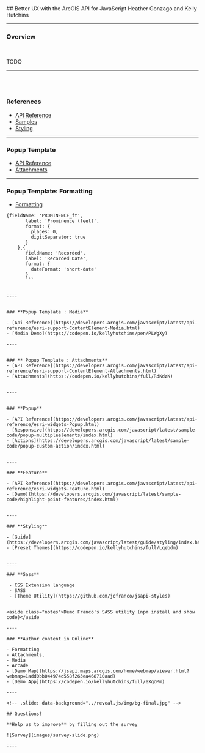<!-- .slide: data-background="../reveal.js/img/bg-1.png" -->
<!-- .slide: class="title" -->
</br>
</br>
## Better UX with the ArcGIS API for JavaScript
Heather Gonzago and Kelly Hutchins

----
<!-- .slide: data-background="../reveal.js/img/bg-3.png" -->
### **Overview**
</br>

 TODO


----

<!-- .slide: data-background="../reveal.js/img/bg-3.png" -->
</br></br>

### References

- [API Reference](https://developers.arcgis.com/javascript/latest/api-reference/esri-widgets-Popup.html)
- [Samples](https://developers.arcgis.com/javascript/latest/sample-code/index.html?search=Popup)
- [Styling](https://developers.arcgis.com/javascript/latest/guide/styling/index.html)

----


### Popup Template

- [API Reference](https://developers.arcgis.com/javascript/latest/api-reference/esri-PopupTemplate.html)
- [Attachments](https://codepen.io/kellyhutchins/full/RdKdzK)


----

### **Popup Template: Formatting**


- [Formatting](https://developers.arcgis.com/javascript/latest/api-reference/esri-support-FieldInfo-Format.html)

```
{fieldName: 'PROMINENCE_ft',
       label: 'Prominence (feet)',
       format: {
         places: 0,
         digitSeparator: true
       }
    },{
       fieldName: 'Recorded',
       label: 'Recorded Date',
       format: {
         dateFormat: 'short-date'
       }
       ```


----


### **Popup Template : Media**

- [Api Reference](https://developers.arcgis.com/javascript/latest/api-reference/esri-support-ContentElement-Media.html)
- [Media Demo](https://codepen.io/kellyhutchins/pen/PLWgXy)

----


### ** Popup Template : Attachments**
- [API Reference](https://developers.arcgis.com/javascript/latest/api-reference/esri-support-ContentElement-Attachments.html)
- [Attachments](https://codepen.io/kellyhutchins/full/RdKdzK)


----


### **Popup**

- [API Reference](https://developers.arcgis.com/javascript/latest/api-reference/esri-widgets-Popup.html)
- [Responsive](https://developers.arcgis.com/javascript/latest/sample-code/popup-multipleelements/index.html)
- [Actions](https://developers.arcgis.com/javascript/latest/sample-code/popup-custom-action/index.html)


----

### **Feature**

- [API Reference](https://developers.arcgis.com/javascript/latest/api-reference/esri-widgets-Feature.html)
- [Demo](https://developers.arcgis.com/javascript/latest/sample-code/highlight-point-features/index.html)


----

### **Styling**

- [Guide](https://developers.arcgis.com/javascript/latest/guide/styling/index.html)
- [Preset Themes](https://codepen.io/kellyhutchins/full/Lqebdm)


----

### **Sass**

 - CSS Extension language
 - SASS
 - [Theme Utility](https://github.com/jcfranco/jsapi-styles)


<aside class="notes">Demo Franco's SASS utility (npm install and show code)</aside

----

### **Author content in Online**

- Formatting
- Attachments,
- Media
- Arcade
- [Demo Map](https://jsapi.maps.arcgis.com/home/webmap/viewer.html?webmap=1add0bb044974d558f263ea468710aad)
- [Demo App](https://codepen.io/kellyhutchins/full/eXgoMm)

----

<!-- .slide: data-background="../reveal.js/img/bg-final.jpg" -->

## Questions?

**Help us to improve** by filling out the survey

![Survey](images/survey-slide.png)

----
